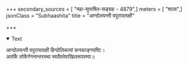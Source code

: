 +++
secondary_sources = [ "महा-सुभाषित-सङ्ग्रहः - 4879",]
meters = [ "शाला",]
jsonClass = "Subhaashita"
title = "आन्दोलयन्ती वपुरायताक्षी"

+++

<details open><summary>Text</summary>

आन्दोलयन्ती वपुरायताक्षी हिन्दोलिकायां कनकाङ्गयष्टिः।  
अतर्कि लोकैर्गगनान्तरस्था स्वर्देवतेवाखिलरूपरम्या॥
</details>
